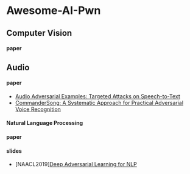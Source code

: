 # Awesome-AI-Pwn


## Computer Vision

#### paper


## Audio 

#### paper
- [Audio Adversarial Examples: Targeted Attacks on Speech-to-Text](https://arxiv.org/abs/1801.01944)
- [CommanderSong: A Systematic Approach for Practical Adversarial Voice Recognition](https://arxiv.org/abs/1801.08535)


#### Natural Language Processing

#### paper


#### slides
- [NAACL2019][Deep Adversarial Learning for NLP](http://tiny.cc/adversarial)
